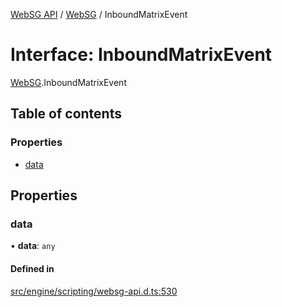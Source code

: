 [WebSG API](../README.md) / [WebSG](../modules/WebSG.md) / InboundMatrixEvent

# Interface: InboundMatrixEvent

[WebSG](../modules/WebSG.md).InboundMatrixEvent

## Table of contents

### Properties

- [data](WebSG.InboundMatrixEvent.md#data)

## Properties

### data

• **data**: `any`

#### Defined in

[src/engine/scripting/websg-api.d.ts:530](https://github.com/thirdroom/thirdroom/blob/972fa72b/src/engine/scripting/websg-api.d.ts#L530)
